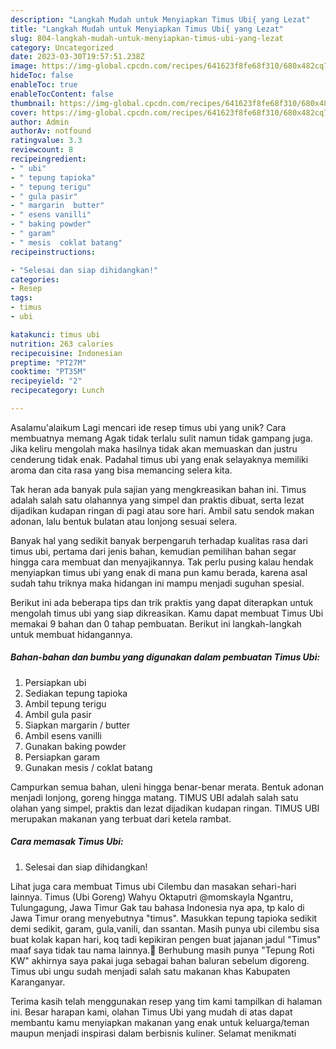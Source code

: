 ```yaml
---
description: "Langkah Mudah untuk Menyiapkan Timus Ubi{ yang Lezat"
title: "Langkah Mudah untuk Menyiapkan Timus Ubi{ yang Lezat"
slug: 804-langkah-mudah-untuk-menyiapkan-timus-ubi-yang-lezat
category: Uncategorized
date: 2023-03-30T19:57:51.238Z
image: https://img-global.cpcdn.com/recipes/641623f8fe68f310/680x482cq70/timus-ubi-foto-resep-utama.jpg
hideToc: false
enableToc: true
enableTocContent: false
thumbnail: https://img-global.cpcdn.com/recipes/641623f8fe68f310/680x482cq70/timus-ubi-foto-resep-utama.jpg
cover: https://img-global.cpcdn.com/recipes/641623f8fe68f310/680x482cq70/timus-ubi-foto-resep-utama.jpg
author: Admin
authorAv: notfound
ratingvalue: 3.3
reviewcount: 8
recipeingredient:
- " ubi"
- " tepung tapioka"
- " tepung terigu"
- " gula pasir"
- " margarin  butter"
- " esens vanilli"
- " baking powder"
- " garam"
- " mesis  coklat batang"
recipeinstructions:

- "Selesai dan siap dihidangkan!"
categories:
- Resep
tags:
- timus
- ubi

katakunci: timus ubi 
nutrition: 263 calories
recipecuisine: Indonesian
preptime: "PT27M"
cooktime: "PT35M"
recipeyield: "2"
recipecategory: Lunch

---
```



Asalamu'alaikum Lagi mencari ide resep timus ubi yang unik? Cara membuatnya memang Agak tidak terlalu sulit namun tidak gampang juga. Jika keliru mengolah maka hasilnya tidak akan memuaskan dan justru cenderung tidak enak. Padahal timus ubi yang enak selayaknya memiliki aroma dan cita rasa yang bisa memancing selera kita.


Tak heran ada banyak pula sajian yang mengkreasikan bahan ini. Timus adalah salah satu olahannya yang simpel dan praktis dibuat, serta lezat dijadikan kudapan ringan di pagi atau sore hari. Ambil satu sendok makan adonan, lalu bentuk bulatan atau lonjong sesuai selera.

Banyak hal yang sedikit banyak berpengaruh terhadap kualitas rasa dari timus ubi, pertama dari jenis bahan, kemudian pemilihan bahan segar hingga cara membuat dan menyajikannya. Tak perlu pusing kalau hendak menyiapkan timus ubi yang enak di mana pun kamu berada, karena asal sudah tahu triknya maka hidangan ini mampu menjadi suguhan spesial.


Berikut ini ada beberapa tips dan trik praktis yang dapat diterapkan untuk mengolah timus ubi yang siap dikreasikan. Kamu dapat membuat Timus Ubi memakai 9 bahan dan 0 tahap pembuatan. Berikut ini langkah-langkah untuk membuat hidangannya.

<!--inarticleads1-->

##### Bahan-bahan dan bumbu yang digunakan dalam pembuatan Timus Ubi:

1. Persiapkan  ubi
1. Sediakan  tepung tapioka
1. Ambil  tepung terigu
1. Ambil  gula pasir
1. Siapkan  margarin / butter
1. Ambil  esens vanilli
1. Gunakan  baking powder
1. Persiapkan  garam
1. Gunakan  mesis / coklat batang


Campurkan semua bahan, uleni hingga benar-benar merata. Bentuk adonan menjadi lonjong, goreng hingga matang. TIMUS UBI adalah salah satu olahan yang simpel, praktis dan lezat dijadikan kudapan ringan. TIMUS UBI merupakan makanan yang terbuat dari ketela rambat. 

<!--inarticleads2-->

##### Cara memasak Timus Ubi:


1. Selesai dan siap dihidangkan!

Lihat juga cara membuat Timus ubi Cilembu dan masakan sehari-hari lainnya. Timus (Ubi Goreng) Wahyu Oktaputri @momskayla Ngantru, Tulungagung, Jawa Timur Gak tau bahasa Indonesia nya apa, tp kalo di Jawa Timur orang menyebutnya &#34;timus&#34;. Masukkan tepung tapioka sedikit demi sedikit, garam, gula,vanili, dan ssantan. Masih punya ubi cilembu sisa buat kolak kapan hari, koq tadi kepikiran pengen buat jajanan jadul &#34;Timus&#34; maaf saya tidak tau nama lainnya.🤔 Berhubung masih punya &#34;Tepung Roti KW&#34; akhirnya saya pakai juga sebagai bahan baluran sebelum digoreng. Timus ubi ungu sudah menjadi salah satu makanan khas Kabupaten Karanganyar. 

Terima kasih telah menggunakan resep yang tim kami tampilkan di halaman ini. Besar harapan kami, olahan Timus Ubi yang mudah di atas dapat membantu kamu menyiapkan makanan yang enak untuk keluarga/teman maupun menjadi inspirasi dalam berbisnis kuliner. Selamat menikmati
